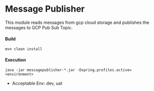 # Message Publisher
This module reads messages from gcp cloud storage and publishes the messages to GCP Pub Sub Topic.

#### Build

`mvn clean install`

#### Execution

`java -jar messagepublisher-*.jar -Dspring.profiles.active=<environment>`

- Acceptable Env: dev, uat